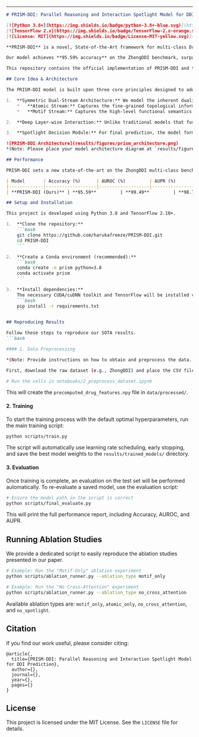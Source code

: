 ---

```markdown
# PRISM-DDI: Parallel Reasoning and Interaction Spotlight Model for DDI Prediction

[![Python 3.8+](https://img.shields.io/badge/python-3.8+-blue.svg)](https://www.python.org/downloads/)
[![TensorFlow 2.x](https://img.shields.io/badge/TensorFlow-2.x-orange.svg)](https://www.tensorflow.org/)
[![License: MIT](https://img.shields.io/badge/License-MIT-yellow.svg)](https://opensource.org/licenses/MIT)

**PRISM-DDI** is a novel, State-of-the-Art framework for multi-class Drug-Drug Interaction (DDI) prediction. The name "PRISM" serves as both an acronym and a powerful metaphor: like a prism decomposing light into its constituent spectra, our model decomposes the complex phenomenon of DDI into distinct, complementary information streams—**atomic topology** and **functional motifs**—and ultimately focuses on the core interaction signals with a unique **Spotlight** mechanism.

Our model achieves **95.59% accuracy** on the ZhongDDI benchmark, surpassing the previous SOTA model.

This repository contains the official implementation of PRISM-DDI and the necessary scripts to reproduce our results.

## Core Idea & Architecture

The PRISM-DDI model is built upon three core principles designed to address key challenges in DDI prediction:

1.  **Symmetric Dual-Stream Architecture:** We model the inherent duality of chemical information through two parallel Transformer-based streams:
    *   **Atomic Stream:** Captures the fine-grained topological information from the atom-bond graph.
    *   **Motif Stream:** Captures the high-level functional semantics from the chemical motif graph.

2.  **Deep Layer-wise Interaction:** Unlike traditional models that fuse information late, PRISM-DDI enforces deep interaction at **every layer** of its encoders. A custom `PrismGATLayer` performs both intra-drug self-attention and inter-drug cross-attention, allowing the representations of the two drugs to co-evolve and mutually refine each other throughout the learning process.

3.  **Spotlight Decision Module:** For final prediction, the model forms a global context query representing the DDI task and uses it as a "spotlight" to attend to all functional motifs. This allows the model to dynamically focus on the most critical substructures for a given interaction, leading to both higher accuracy and enhanced interpretability.

![PRISM-DDI Architecture](results/figures/prism_architecture.png)
*(Note: Please place your model architecture diagram at `results/figures/prism_architecture.png`)*

## Performance

PRISM-DDI sets a new state-of-the-art on the ZhongDDI multi-class benchmark dataset.

| Model       | Accuracy (%)      | AUROC (%)         | AUPR (%)          |
|-------------|-------------------|-------------------|-------------------|
| **PRISM-DDI (Ours)** | **95.59**         | **99.49**         | **98.73**         |

## Setup and Installation

This project is developed using Python 3.8 and TensorFlow 2.10+.

1.  **Clone the repository:**
    ```bash
    git clone https://github.com/harukafreeze/PRISM-DDI.git
    cd PRISM-DDI
    ```

2.  **Create a Conda environment (recommended):**
    ```bash
    conda create -n prism python=3.8
    conda activate prism
    ```

3.  **Install dependencies:**
    The necessary CUDA/cuDNN toolkit and TensorFlow will be installed via pip. Ensure your NVIDIA driver is compatible.
    ```bash
    pip install -r requirements.txt
    ```

## Reproducing Results

Follow these steps to reproduce our SOTA results.
```bash

#### 1. Data Preprocessing

*(Note: Provide instructions on how to obtain and preprocess the data. If the preprocessed file is provided, simplify this step.)*

First, download the raw dataset (e.g., ZhongDDI) and place the CSV files in the `data/raw/` directory. Then, run the preprocessing notebook to generate the feature file:
```
```bash
# Run the cells in notebooks/2_preprocess_dataset.ipynb
```
This will create the `precomputed_drug_features.npy` file in `data/processed/`.

#### 2. Training

To start the training process with the default optimal hyperparameters, run the main training script:

```bash
python scripts/train.py
```
The script will automatically use learning rate scheduling, early stopping, and save the best model weights to the `results/trained_models/` directory.

#### 3. Evaluation

Once training is complete, an evaluation on the test set will be performed automatically. To re-evaluate a saved model, use the evaluation script:

```bash
# Ensure the model path in the script is correct
python scripts/final_evaluate.py
```
This will print the full performance report, including Accuracy, AUROC, and AUPR.

## Running Ablation Studies

We provide a dedicated script to easily reproduce the ablation studies presented in our paper.

```bash
# Example: Run the "Motif-Only" ablation experiment
python scripts/ablation_runner.py --ablation_type motif_only

# Example: Run the "No Cross-Attention" experiment
python scripts/ablation_runner.py --ablation_type no_cross_attention
```

Available ablation types are: `motif_only`, `atomic_only`, `no_cross_attention`, and `no_spotlight`.

## Citation

If you find our work useful, please consider citing:

```
@article{,
  title={PRISM-DDI: Parallel Reasoning and Interaction Spotlight Model for DDI Prediction},
  author={},
  journal={},
  year={},
  pages={}
}
```

## License

This project is licensed under the MIT License. See the `LICENSE` file for details.
```
